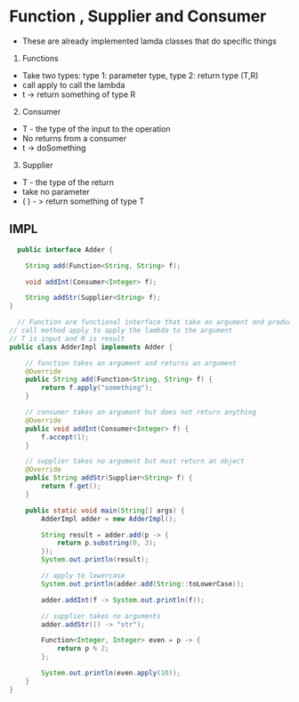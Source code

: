# Function , Supplier and Consumer
  - These are already implemented lamda classes that do specific things

1. Functions
  - Take two types: type 1: parameter type, type 2: return type (T,R)
  - call apply to call the lambda
  - t -> return something of type R

2. Consumer
  - T - the type of the input to the operation
  - No returns from a consumer
  - t -> doSomething

3. Supplier
  - T - the type of the return
  - take no parameter
  - ( ) - > return something of type T


## IMPL

```java
  public interface Adder {

    String add(Function<String, String> f);

    void addInt(Consumer<Integer> f);

    String addStr(Supplier<String> f);
}

```


```java
  // Function are functional interface that take an argument and produce a reply
// call method apply to apply the lambda to the argument
// T is input and R is result
public class AdderImpl implements Adder {

    // function takes an argument and returns an argument
    @Override
    public String add(Function<String, String> f) {
        return f.apply("something");
    }

    // consumer takes an argument but does not return anything
    @Override
    public void addInt(Consumer<Integer> f) {
        f.accept(1);
    }

    // supplier takes no argument but must return an object
    @Override
    public String addStr(Supplier<String> f) {
        return f.get();
    }

    public static void main(String[] args) {
        AdderImpl adder = new AdderImpl();

        String result = adder.add(p -> {
            return p.substring(0, 3);
        });
        System.out.println(result);

        // apply to lowercase
        System.out.println(adder.add(String::toLowerCase));

        adder.addInt(f -> System.out.println(f));

        // supplier takes no arguments
        adder.addStr(() -> "str");

        Function<Integer, Integer> even = p -> {
            return p % 2;
        };

        System.out.println(even.apply(10));
    }
}

```
